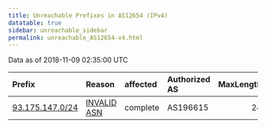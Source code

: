 ```yaml
---
title: Unreachable Prefixes in AS12654 (IPv4)
datatable: true
sidebar: unreachable_sidebar
permalink: unreachable_AS12654-v4.html
---
```


Data as of 2018-11-09 02:35:00 UTC


<div class="datatable-begin"></div>

| Prefix                                                   | Reason                                                                                                 | affected   | Authorized AS   |   MaxLength | Anchor                                         |   unreachable /24s |
|:---------------------------------------------------------|:-------------------------------------------------------------------------------------------------------|:-----------|:----------------|------------:|:-----------------------------------------------|-------------------:|
| [93.175.147.0/24](https://stat.ripe.net/93.175.147.0/24) | [INVALID ASN](https://rpki-validator.ripe.net/announcement-preview?asn=AS12654&prefix=93.175.147.0/24) | complete   | AS196615        |          24 | [RIPE](unreachable_RIPE_NCC_RPKI_Root-v4.html) |                  1 |

<div class="datatable-end"></div>